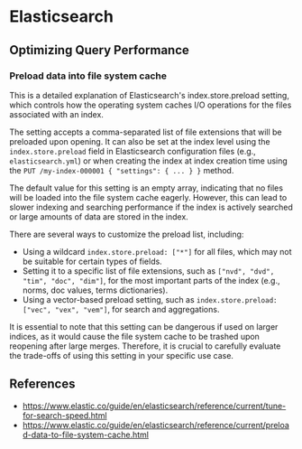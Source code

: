 # Elasticsearch

## Optimizing Query Performance

### Preload data into file system cache
This is a detailed explanation of Elasticsearch's index.store.preload setting, which controls how the operating system caches I/O operations for the files associated with an index.

The setting accepts a comma-separated list of file extensions that will be preloaded upon opening. It can also be set at the index level using the `index.store.preload` field in Elasticsearch configuration files (e.g., `elasticsearch.yml`) or when creating the index at index creation time using the `PUT /my-index-000001 { "settings": { ... } }` method.

The default value for this setting is an empty array, indicating that no files will be loaded into the file system cache eagerly. However, this can lead to slower indexing and searching performance if the index is actively searched or large amounts of data are stored in the index.

There are several ways to customize the preload list, including:

* Using a wildcard `index.store.preload: ["*"]` for all files, which may not be suitable for certain types of fields.
* Setting it to a specific list of file extensions, such as `["nvd", "dvd", "tim", "doc", "dim"]`, for the most important parts of the index (e.g., norms, doc values, terms dictionaries).
* Using a vector-based preload setting, such as `index.store.preload: ["vec", "vex", "vem"]`, for search and aggregations.

It is essential to note that this setting can be dangerous if used on larger indices, as it would cause the file system cache to be trashed upon reopening after large merges. Therefore, it is crucial to carefully evaluate the trade-offs of using this setting in your specific use case.

## References
* https://www.elastic.co/guide/en/elasticsearch/reference/current/tune-for-search-speed.html
* https://www.elastic.co/guide/en/elasticsearch/reference/current/preload-data-to-file-system-cache.html